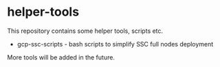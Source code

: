 # helper-tools

This repository contains some helper tools, scripts etc.

- gcp-ssc-scripts - bash scripts to simplify SSC full nodes deployment


More tools will be added in the future.
